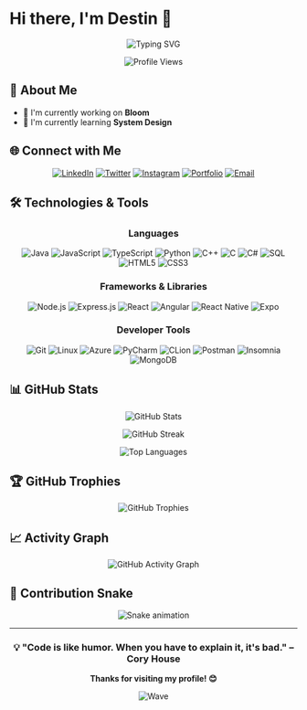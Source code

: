 # Hi there, I'm Destin 👋

<div align="center">
  
  <!-- Animated typing text -->
  ![Typing SVG](https://readme-typing-svg.herokuapp.com/?font=Fira+Code&size=30&pause=1000&color=36BCF7&center=true&vCenter=true&width=600&lines=Software+Developer;Full+Stack+Engineer;Tech+Enthusiast;Always+Learning+Something+New!)
  
  <!-- Profile views counter -->
  ![Profile Views](https://komarev.com/ghpvc/?username=destingollamudi&color=blueviolet&style=flat-square&label=Profile+Views)
  
</div>

## 🚀 About Me

- 🔭 I'm currently working on **Bloom**
- 🌱 I'm currently learning **System Design**


## 🌐 Connect with Me

<div align="center">
  
  [![LinkedIn](https://img.shields.io/badge/LinkedIn-%230077B5.svg?logo=linkedin&logoColor=white)](https://www.linkedin.com/in/destin-gollamudi/)
  [![Twitter](https://img.shields.io/badge/Twitter-%231DA1F2.svg?logo=Twitter&logoColor=white)](https://x.com/DestinGollamudi)
  [![Instagram](https://img.shields.io/badge/Instagram-%23E4405F.svg?logo=Instagram&logoColor=white)](https://www.instagram.com/destinrajagollamudi/)
  [![Portfolio](https://img.shields.io/badge/Portfolio-%23000000.svg?style=for-the-badge&logo=firefox&logoColor=#FF7139)](www.destingollamudi.xyz)
  [![Email](https://img.shields.io/badge/Email-D14836?style=for-the-badge&logo=gmail&logoColor=white)](mailto:destingollamudi@gmail.com)
  
</div>

## 🛠️ Technologies & Tools

<div align="center">

### Languages
![Java](https://img.shields.io/badge/java-%23ED8B00.svg?style=for-the-badge&logo=openjdk&logoColor=white)
![JavaScript](https://img.shields.io/badge/javascript-%23323330.svg?style=for-the-badge&logo=javascript&logoColor=%23F7DF1E)
![TypeScript](https://img.shields.io/badge/typescript-%23007ACC.svg?style=for-the-badge&logo=typescript&logoColor=white)
![Python](https://img.shields.io/badge/python-3670A0?style=for-the-badge&logo=python&logoColor=ffdd54)
![C++](https://img.shields.io/badge/c++-%2300599C.svg?style=for-the-badge&logo=c%2B%2B&logoColor=white)
![C](https://img.shields.io/badge/c-%2300599C.svg?style=for-the-badge&logo=c&logoColor=white)
![C#](https://img.shields.io/badge/c%23-%23239120.svg?style=for-the-badge&logo=c-sharp&logoColor=white)
![SQL](https://img.shields.io/badge/sql-%2307405e.svg?style=for-the-badge&logo=sqlite&logoColor=white)
![HTML5](https://img.shields.io/badge/html5-%23E34F26.svg?style=for-the-badge&logo=html5&logoColor=white)
![CSS3](https://img.shields.io/badge/css3-%231572B6.svg?style=for-the-badge&logo=css3&logoColor=white)

### Frameworks & Libraries
![Node.js](https://img.shields.io/badge/node.js-6DA55F?style=for-the-badge&logo=node.js&logoColor=white)
![Express.js](https://img.shields.io/badge/express.js-%23404d59.svg?style=for-the-badge&logo=express&logoColor=%2361DAFB)
![React](https://img.shields.io/badge/react-%2320232a.svg?style=for-the-badge&logo=react&logoColor=%2361DAFB)
![Angular](https://img.shields.io/badge/angular-%23DD0031.svg?style=for-the-badge&logo=angular&logoColor=white)
![React Native](https://img.shields.io/badge/react_native-%2320232a.svg?style=for-the-badge&logo=react&logoColor=%2361DAFB)
![Expo](https://img.shields.io/badge/expo-1C1E24?style=for-the-badge&logo=expo&logoColor=#D04A37)

### Developer Tools
![Git](https://img.shields.io/badge/git-%23F05033.svg?style=for-the-badge&logo=git&logoColor=white)
![Linux](https://img.shields.io/badge/Linux-FCC624?style=for-the-badge&logo=linux&logoColor=black)
![Azure](https://img.shields.io/badge/azure-%230072C6.svg?style=for-the-badge&logo=microsoftazure&logoColor=white)
![PyCharm](https://img.shields.io/badge/pycharm-143?style=for-the-badge&logo=pycharm&logoColor=black&color=black&labelColor=green)
![CLion](https://img.shields.io/badge/CLion-black?style=for-the-badge&logo=clion&logoColor=white)
![Postman](https://img.shields.io/badge/Postman-FF6C37?style=for-the-badge&logo=postman&logoColor=white)
![Insomnia](https://img.shields.io/badge/Insomnia-black?style=for-the-badge&logo=insomnia&logoColor=5849BE)
![MongoDB](https://img.shields.io/badge/MongoDB-%234ea94b.svg?style=for-the-badge&logo=mongodb&logoColor=white)

</div>

## 📊 GitHub Stats

<div align="center">
  
  ![GitHub Stats](https://github-readme-stats.vercel.app/api?username=destingollamudi&theme=radical&hide_border=false&include_all_commits=true&count_private=true)
  
  ![GitHub Streak](https://github-readme-streak-stats.herokuapp.com/?user=destingollamudi&theme=radical&hide_border=false)
  
  ![Top Languages](https://github-readme-stats.vercel.app/api/top-langs/?username=destingollamudi&theme=radical&hide_border=false&include_all_commits=true&count_private=true&layout=compact)
  
</div>

## 🏆 GitHub Trophies

<div align="center">
  
  ![GitHub Trophies](https://github-profile-trophy.vercel.app/?username=destingollamudi&theme=radical&no-frame=false&no-bg=false&margin-w=4)
  
</div>

## 📈 Activity Graph

<div align="center">
  
  ![GitHub Activity Graph](https://github-readme-activity-graph.vercel.app/graph?username=destingollamudi&theme=react-dark&hide_border=true)
  
</div>

## 🐍 Contribution Snake

<div align="center">
  
  ![Snake animation](https://github.com/destingollamudi/destingollamudi/blob/output/github-contribution-grid-snake.svg)
  
</div>

---

<div align="center">
  
  ### 💡 "Code is like humor. When you have to explain it, it's bad." – Cory House
  
  **Thanks for visiting my profile! 😊**
  
  ![Wave](https://raw.githubusercontent.com/mayhemantt/mayhemantt/Update/svg/Bottom.svg)
  
</div>
